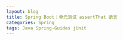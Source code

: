 ```yaml
---
layout: blog
title: Spring Boot：单元测试 assertThat 断言
categories: Spring
tags: Java Spring-Guides jUnit
---
```

